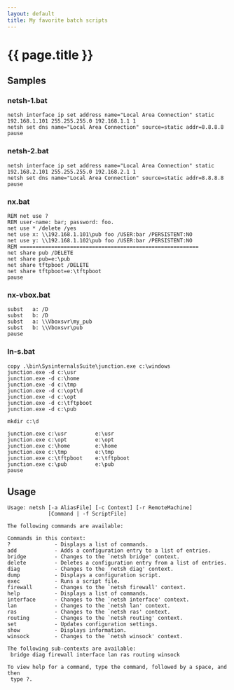 ```yaml
---
layout: default
title: My favorite batch scripts
---
```


# {{ page.title }}

## Samples

### netsh-1.bat

    netsh interface ip set address name="Local Area Connection" static 192.168.1.101 255.255.255.0 192.168.1.1 1
    netsh set dns name="Local Area Connection" source=static addr=8.8.8.8 
    pause

### netsh-2.bat

    netsh interface ip set address name="Local Area Connection" static 192.168.2.101 255.255.255.0 192.168.2.1 1
    netsh set dns name="Local Area Connection" source=static addr=8.8.8.8 
    pause

### nx.bat

    REM net use ?
    REM user-name: bar; password: foo.
    net use * /delete /yes
    net use x: \\192.168.1.101\pub foo /USER:bar /PERSISTENT:NO
    net use y: \\192.168.1.102\pub foo /USER:bar /PERSISTENT:NO
    REM =========================================================
    net share pub /DELETE
    net share pub=e:\pub
    net share tftpboot /DELETE
    net share tftpboot=e:\tftpboot
    pause 
    
### nx-vbox.bat
    subst   a: /D
    subst   b: /D
    subst   a: \\Vboxsvr\my_pub 
    subst   b: \\Vboxsvr\pub
    pause 

### ln-s.bat

    copy .\bin\SysinternalsSuite\junction.exe c:\windows
    junction.exe -d c:\usr 
    junction.exe -d c:\home
    junction.exe -d c:\tmp
    junction.exe -d c:\opt\d
    junction.exe -d c:\opt
    junction.exe -d c:\tftpboot
    junction.exe -d c:\pub
    
    mkdir c:\d
    
    junction.exe c:\usr         e:\usr
    junction.exe c:\opt         e:\opt
    junction.exe c:\home        e:\home
    junction.exe c:\tmp         e:\tmp
    junction.exe c:\tftpboot    e:\tftpboot
    junction.exe c:\pub         e:\pub
    pause

## Usage
    
    Usage: netsh [-a AliasFile] [-c Context] [-r RemoteMachine] 
                 [Command | -f ScriptFile]
    
    The following commands are available:
    
    Commands in this context:
    ?              - Displays a list of commands.
    add            - Adds a configuration entry to a list of entries.
    bridge         - Changes to the `netsh bridge' context.
    delete         - Deletes a configuration entry from a list of entries.
    diag           - Changes to the `netsh diag' context.
    dump           - Displays a configuration script.
    exec           - Runs a script file.
    firewall       - Changes to the `netsh firewall' context.
    help           - Displays a list of commands.
    interface      - Changes to the `netsh interface' context.
    lan            - Changes to the `netsh lan' context.
    ras            - Changes to the `netsh ras' context.
    routing        - Changes to the `netsh routing' context.
    set            - Updates configuration settings.
    show           - Displays information.
    winsock        - Changes to the `netsh winsock' context.
    
    The following sub-contexts are available:
     bridge diag firewall interface lan ras routing winsock
    
    To view help for a command, type the command, followed by a space, and then
     type ?.
    

 
